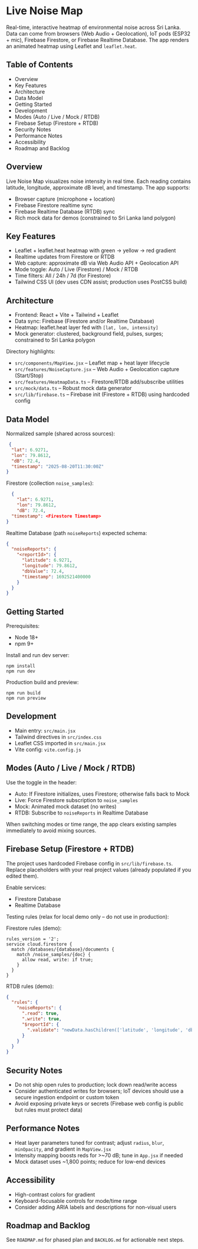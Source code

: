 # Live Noise Map

Real-time, interactive heatmap of environmental noise across Sri Lanka. Data can come from browsers (Web Audio + Geolocation), IoT pods (ESP32 + mic), Firebase Firestore, or Firebase Realtime Database. The app renders an animated heatmap using Leaflet and `leaflet.heat`.

## Table of Contents
- Overview
- Key Features
- Architecture
- Data Model
- Getting Started
- Development
- Modes (Auto / Live / Mock / RTDB)
- Firebase Setup (Firestore + RTDB)
- Security Notes
- Performance Notes
- Accessibility
- Roadmap and Backlog

## Overview
Live Noise Map visualizes noise intensity in real time. Each reading contains latitude, longitude, approximate dB level, and timestamp. The app supports:
- Browser capture (microphone + location)
- Firebase Firestore realtime sync
- Firebase Realtime Database (RTDB) sync
- Rich mock data for demos (constrained to Sri Lanka land polygon)

## Key Features
- Leaflet + leaflet.heat heatmap with green → yellow → red gradient
- Realtime updates from Firestore or RTDB
- Web capture: approximate dB via Web Audio API + Geolocation API
- Mode toggle: Auto / Live (Firestore) / Mock / RTDB
- Time filters: All / 24h / 7d (for Firestore)
- Tailwind CSS UI (dev uses CDN assist; production uses PostCSS build)

## Architecture
- Frontend: React + Vite + Tailwind + Leaflet
- Data sync: Firebase (Firestore and/or Realtime Database)
- Heatmap: leaflet.heat layer fed with `[lat, lon, intensity]`
- Mock generator: clustered, background field, pulses, surges; constrained to Sri Lanka polygon

Directory highlights:
- `src/components/MapView.jsx` – Leaflet map + heat layer lifecycle
- `src/features/NoiseCapture.jsx` – Web Audio + Geolocation capture (Start/Stop)
- `src/features/HeatmapData.ts` – Firestore/RTDB add/subscribe utilities
- `src/mock/data.ts` – Robust mock data generator
- `src/lib/firebase.ts` – Firebase init (Firestore + RTDB) using hardcoded config

## Data Model
Normalized sample (shared across sources):
```json
 {
  "lat": 6.9271,
  "lon": 79.8612,
  "dB": 72.4,
  "timestamp": "2025-08-20T11:30:00Z"
}
```

Firestore (collection `noise_samples`):
```json
  {
    "lat": 6.9271,
    "lon": 79.8612,
    "dB": 72.4,
  "timestamp": <Firestore Timestamp>
}
```

Realtime Database (path `noiseReports`) expected schema:
```json
{
  "noiseReports": {
    "<reportId>": {
      "latitude": 6.9271,
      "longitude": 79.8612,
      "dbValue": 72.4,
      "timestamp": 1692521400000
    }
  }
}
```

## Getting Started
Prerequisites:
- Node 18+
- npm 9+

Install and run dev server:
```
npm install
npm run dev
```
Production build and preview:
```
npm run build
npm run preview
```

## Development
- Main entry: `src/main.jsx`
- Tailwind directives in `src/index.css`
- Leaflet CSS imported in `src/main.jsx`
- Vite config: `vite.config.js`

## Modes (Auto / Live / Mock / RTDB)
Use the toggle in the header:
- Auto: If Firestore initializes, uses Firestore; otherwise falls back to Mock
- Live: Force Firestore subscription to `noise_samples`
- Mock: Animated mock dataset (no writes)
- RTDB: Subscribe to `noiseReports` in Realtime Database

When switching modes or time range, the app clears existing samples immediately to avoid mixing sources.

## Firebase Setup (Firestore + RTDB)
The project uses hardcoded Firebase config in `src/lib/firebase.ts`. Replace placeholders with your real project values (already populated if you edited them).

Enable services:
- Firestore Database
- Realtime Database

Testing rules (relax for local demo only – do not use in production):

Firestore rules (demo):
```
rules_version = '2';
service cloud.firestore {
  match /databases/{database}/documents {
    match /noise_samples/{doc} {
      allow read, write: if true;
    }
  }
}
```

RTDB rules (demo):
```json
{
  "rules": {
    "noiseReports": {
      ".read": true,
      ".write": true,
      "$reportId": {
        ".validate": "newData.hasChildren(['latitude', 'longitude', 'dbValue', 'timestamp']) && newData.child('latitude').isNumber() && newData.child('longitude').isNumber() && newData.child('dbValue').isNumber() && newData.child('timestamp').isNumber()"
      }
    }
  }
}
```

## Security Notes
- Do not ship open rules to production; lock down read/write access
- Consider authenticated writes for browsers; IoT devices should use a secure ingestion endpoint or custom token
- Avoid exposing private keys or secrets (Firebase web config is public but rules must protect data)

## Performance Notes
- Heat layer parameters tuned for contrast; adjust `radius`, `blur`, `minOpacity`, and gradient in `MapView.jsx`
- Intensity mapping boosts reds for >~70 dB; tune in `App.jsx` if needed
- Mock dataset uses ~1,800 points; reduce for low-end devices

## Accessibility
- High-contrast colors for gradient
- Keyboard-focusable controls for mode/time range
- Consider adding ARIA labels and descriptions for non-visual users

## Roadmap and Backlog
See `ROADMAP.md` for phased plan and `BACKLOG.md` for actionable next steps.
